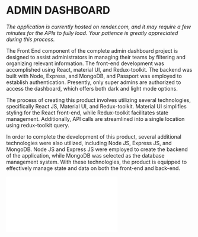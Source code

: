 # ADMIN DASHBOARD

_The application is currently hosted on render.com, and it may require a few minutes for the APIs to fully load. Your patience is greatly appreciated during this process._

The Front End component of the complete admin dashboard project is designed to assist administrators in managing their teams by filtering and organizing relevant information. The front-end development was accomplished using React, material UI, and Redux-toolkit. The backend was built with Node, Express, and MongoDB, and Passport was employed to establish authentication. Presently, only super admins are authorized to access the dashboard, which offers both dark and light mode options.

The process of creating this product involves utilizing several technologies, specifically React JS, Material UI, and Redux-toolkit. Material UI simplifies styling for the React front-end, while Redux-toolkit facilitates state management. Additionally, API calls are streamlined into a single location using redux-toolkit query.

In order to complete the development of this product, several additional technologies were also utilized, including Node JS, Express JS, and MongoDB. Node JS and Express JS were employed to create the backend of the application, while MongoDB was selected as the database management system. With these technologies, the product is equipped to effectively manage state and data on both the front-end and back-end.

![dashboardimg](./README.md)
